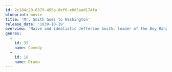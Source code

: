 ```yaml
---
id: 2c184c20-6379-495a-8ef6-e6d5aad174fa
blueprint: movie
title: 'Mr. Smith Goes to Washington'
release_date: '1939-10-19'
overview: "Naive and idealistic Jefferson Smith, leader of the Boy Rangers, is appointed on a lark by the spineless governor of his state. He is reunited with the state's senior senator--presidential hopeful and childhood hero, Senator Joseph Paine. In Washington, however, Smith discovers many of the shortcomings of the political process as his earnest goal of a national boys' camp leads to a conflict with the state political boss, Jim Taylor. Taylor first tries to corrupt Smith and then later attempts to destroy Smith through a scandal."
genres:
  -
    id: 35
    name: Comedy
  -
    id: 18
    name: Drama
---
```

